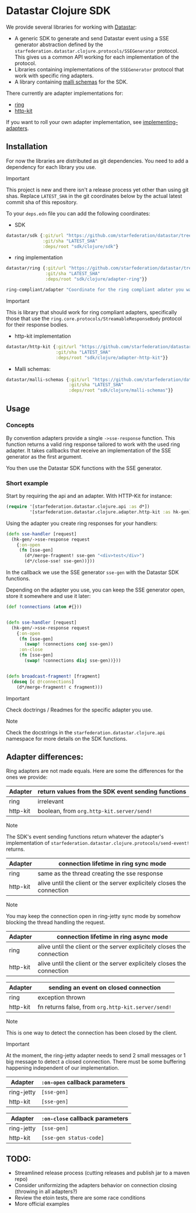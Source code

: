 # Datastar Clojure SDK

We provide several libraries for working with [Datastar](https://data-star.dev/):

- A generic SDK to generate and send Datastar event using a SSE generator
  abstraction defined by the `starfederation.datastar.clojure.protocols/SSEGenerator`
  protocol. This gives us a common API working for each implementation of the protocol.
- Libraries containing implementations of the `SSEGenerator` protocol that work
  with specific ring adapters.
- A library containing [malli schemas](https://github.com/metosin/malli) for the SDK.

There currently are adapter implementations for:

- [ring](https://github.com/ring-clojure/ring)
- [http-kit](https://github.com/http-kit/http-kit)

If you want to roll your own adapter implementation, see
[implementing-adapters](/sdk/clojure/doc/implementing-adapters.md).

## Installation

For now the libraries are distributed as git dependencies. You need to add a dependency
for each library you use.

> [!important]
> This project is new and there isn't a release process yet other than using git shas.
> Replace `LATEST_SHA` in the git coordinates below by the actual latest commit sha of this repository.

To your `deps.edn` file you can add the following coordinates:

- SDK

```clojure
datastar/sdk {:git/url "https://github.com/starfederation/datastar/tree/develop"
              :git/sha "LATEST_SHA"
              :deps/root "sdk/clojure/sdk"}
```

- ring implementation

```clojure
datastar/ring {:git/url "https://github.com/starfederation/datastar/tree/develop"
               :git/sha "LATEST_SHA"
               :deps/root "sdk/clojure/adapter-ring"}}

ring-compliant/adapter "Coordinate for the ring compliant adater you wanna use."
```

> [!important]
> This is library that should work for ring compliant adapters,
> specifically those that use the `ring.core.protocols/StreamableResponseBody`
> protocol for their response bodies.

- http-kit implementation

```clojure
datastar/http-kit {:git/url "https://github.com/starfederation/datastar/tree/develop"
                   :git/sha "LATEST_SHA"
                   :deps/root "sdk/clojure/adapter-http-kit"}}
```

- Malli schemas:

```clojure
datastar/malli-schemas {:git/url "https://github.com/starfederation/datastar/tree/develop"
                        :git/sha "LATEST_SHA"
                        :deps/root "sdk/clojure/malli-schemas"}}
```

## Usage

### Concepts

By convention adapters provide a single `->sse-response` function. This
function returns a valid ring response tailored to work with the used ring
adapter. It takes callbacks that receive an implementation of the
SSE generator as the first argument.

You then use the Datastar SDK functions with the SSE generator.

### Short example

Start by requiring the api and an adapter. With HTTP-Kit for instance:

```clojure
(require '[starfederation.datastar.clojure.api :as d*])
         '[starfederation.datastar.clojure.adapter.http-kit :as hk-gen])

```

Using the adapter you create ring responses for your handlers:

```clojure
(defn sse-handler [request]
  (hk-gen/->sse-response request
    {:on-open
     (fn [sse-gen]
       (d*/merge-fragment! sse-gen "<div>test</div>")
       (d*/close-sse! sse-gen))}))

```

In the callback we use the SSE generator `sse-gen` with the Datastar SDK functions.

Depending on the adapter you use, you can keep the SSE generator open, store it
somewhere and use it later:

```clojure
(def !connections (atom #{}))


(defn sse-handler [request]
  (hk-gen/->sse-response request
    {:on-open
     (fn [sse-gen]
       (swap! !connections conj sse-gen))
     :on-close
     (fn [sse-gen]
       (swap! !connections disj sse-gen))}))


(defn broadcast-fragment! [fragment]
  (doseq [c @!connections]
    (d*/merge-fragment! c fragment)))

```

> [!important]
> Check doctrings / Readmes for the specific adapter you use.

> [!note]
> Check the docstrings in the `starfederation.datastar.clojure.api` namespace for
> more details on the SDK functions.

## Adapter differences:

Ring adapters are not made equals. Here are some the differences for the ones we provide:

| Adapter  | return values from the SDK event sending functions |
| -------- | -------------------------------------------------- |
| ring     | irrelevant                                         |
| http-kit | boolean, from `org.http-kit.server/send!`          |

> [!note]
> The SDK's event sending functions return whatever the adapter's implementation of
> `starfederation.datastar.clojure.protocols/send-event!` returns.

| Adapter  | connection lifetime in ring sync mode                                  |
| -------- | ---------------------------------------------------------------------- |
| ring     | same as the thread creating the sse response                           |
| http-kit | alive until the client or the server explicitely closes the connection |

> [!note]
> You may keep the connection open in ring-jetty sync mode by somehow blocking the thread
> handling the request.

| Adapter  | connection lifetime in ring async mode                                 |
| -------- | ---------------------------------------------------------------------- |
| ring     | alive until the client or the server explicitely closes the connection |
| http-kit | alive until the client or the server explicitely closes the connection |

| Adapter  | sending an event on closed connection              |
| -------- | -------------------------------------------------- |
| ring     | exception thrown                                   |
| http-kit | fn returns false, from `org.http-kit.server/send!` |

> [!note]
> This is one way to detect the connection has been closed by the client.

> [!important]
> At the moment, the ring-jetty adapter needs to send 2 small messages or 1 big
> message to detect a closed connection. There must be some buffering happening
> independent of our implementation.

| Adapter    | `:on-open` callback parameters |
| ---------- | ------------------------------ |
| ring-jetty | `[sse-gen]`                    |
| http-kit   | `[sse-gen]`                    |

| Adapter    | `:on-close` callback parameters |
| ---------- | ------------------------------- |
| ring-jetty | `[sse-gen]`                     |
| http-kit   | `[sse-gen status-code]`         |

## TODO:

- Streamlined release process (cutting releases and publish jar to a maven repo)
- Consider uniformizing the adapters behavior on connection closing (throwing in all adapters?)
- Review the etoin tests, there are some race conditions
- More official examples
